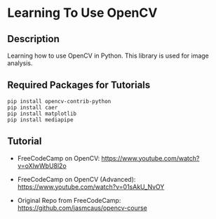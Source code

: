 # Learning To Use OpenCV

## Description
Learning how to use OpenCV in Python. This library is used for image analysis.

## Required Packages for Tutorials
```
pip install opencv-contrib-python
pip install caer
pip install matplotlib
pip install mediapipe
```

## Tutorial
- FreeCodeCamp on OpenCV: https://www.youtube.com/watch?v=oXlwWbU8l2o

- FreeCodeCamp on OpenCV (Advanced): https://www.youtube.com/watch?v=01sAkU_NvOY

- Original Repo from FreeCodeCamp: https://github.com/jasmcaus/opencv-course